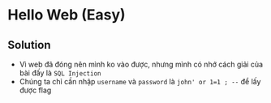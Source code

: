 # Hello Web (Easy)
## Solution
- Vì web đã đóng nên mình ko vào được, nhưng mình có nhớ cách giải của bài đấy là `SQL Injection`
- Chúng ta chỉ cần nhập `username` và `password` là `john' or 1=1 ; --` để lấy được flag